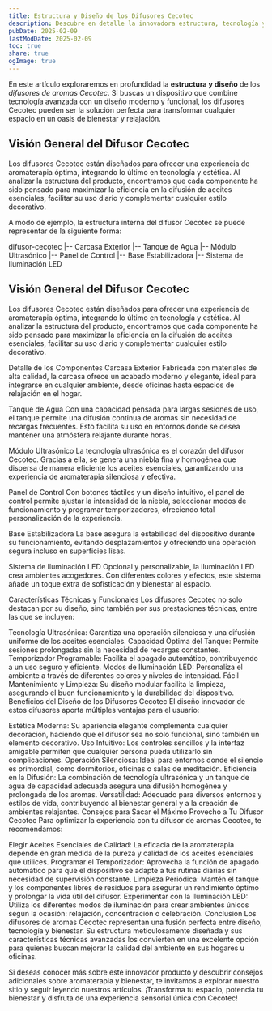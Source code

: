 ```yaml
---
title: Estructura y Diseño de los Difusores Cecotec
description: Descubre en detalle la innovadora estructura, tecnología y diseño de los difusores de aromas Cecotec, y cómo estos dispositivos transforman tu ambiente.
pubDate: 2025-02-09
lastModDate: 2025-02-09
toc: true
share: true
ogImage: true
---
```


En este artículo exploraremos en profundidad la **estructura y diseño** de los *difusores de aromas Cecotec*. Si buscas un dispositivo que combine tecnología avanzada con un diseño moderno y funcional, los difusores Cecotec pueden ser la solución perfecta para transformar cualquier espacio en un oasis de bienestar y relajación.

## Visión General del Difusor Cecotec

Los difusores Cecotec están diseñados para ofrecer una experiencia de aromaterapia óptima, integrando lo último en tecnología y estética. Al analizar la estructura del producto, encontramos que cada componente ha sido pensado para maximizar la eficiencia en la difusión de aceites esenciales, facilitar su uso diario y complementar cualquier estilo decorativo.

A modo de ejemplo, la estructura interna del difusor Cecotec se puede representar de la siguiente forma:

difusor-cecotec
|-- Carcasa Exterior
|-- Tanque de Agua
|-- Módulo Ultrasónico
|-- Panel de Control
|-- Base Estabilizadora
|-- Sistema de Iluminación LED


## Visión General del Difusor Cecotec

Los difusores Cecotec están diseñados para ofrecer una experiencia de aromaterapia óptima, integrando lo último en tecnología y estética. Al analizar la estructura del producto, encontramos que cada componente ha sido pensado para maximizar la eficiencia en la difusión de aceites esenciales, facilitar su uso diario y complementar cualquier estilo decorativo.

Detalle de los Componentes
Carcasa Exterior
Fabricada con materiales de alta calidad, la carcasa ofrece un acabado moderno y elegante, ideal para integrarse en cualquier ambiente, desde oficinas hasta espacios de relajación en el hogar.

Tanque de Agua
Con una capacidad pensada para largas sesiones de uso, el tanque permite una difusión continua de aromas sin necesidad de recargas frecuentes. Esto facilita su uso en entornos donde se desea mantener una atmósfera relajante durante horas.

Módulo Ultrasónico
La tecnología ultrasónica es el corazón del difusor Cecotec. Gracias a ella, se genera una niebla fina y homogénea que dispersa de manera eficiente los aceites esenciales, garantizando una experiencia de aromaterapia silenciosa y efectiva.

Panel de Control
Con botones táctiles y un diseño intuitivo, el panel de control permite ajustar la intensidad de la niebla, seleccionar modos de funcionamiento y programar temporizadores, ofreciendo total personalización de la experiencia.

Base Estabilizadora
La base asegura la estabilidad del dispositivo durante su funcionamiento, evitando desplazamientos y ofreciendo una operación segura incluso en superficies lisas.

Sistema de Iluminación LED
Opcional y personalizable, la iluminación LED crea ambientes acogedores. Con diferentes colores y efectos, este sistema añade un toque extra de sofisticación y bienestar al espacio.

Características Técnicas y Funcionales
Los difusores Cecotec no solo destacan por su diseño, sino también por sus prestaciones técnicas, entre las que se incluyen:

Tecnología Ultrasónica: Garantiza una operación silenciosa y una difusión uniforme de los aceites esenciales.
Capacidad Óptima del Tanque: Permite sesiones prolongadas sin la necesidad de recargas constantes.
Temporizador Programable: Facilita el apagado automático, contribuyendo a un uso seguro y eficiente.
Modos de Iluminación LED: Personaliza el ambiente a través de diferentes colores y niveles de intensidad.
Fácil Mantenimiento y Limpieza: Su diseño modular facilita la limpieza, asegurando el buen funcionamiento y la durabilidad del dispositivo.
Beneficios del Diseño de los Difusores Cecotec
El diseño innovador de estos difusores aporta múltiples ventajas para el usuario:

Estética Moderna: Su apariencia elegante complementa cualquier decoración, haciendo que el difusor sea no solo funcional, sino también un elemento decorativo.
Uso Intuitivo: Los controles sencillos y la interfaz amigable permiten que cualquier persona pueda utilizarlo sin complicaciones.
Operación Silenciosa: Ideal para entornos donde el silencio es primordial, como dormitorios, oficinas o salas de meditación.
Eficiencia en la Difusión: La combinación de tecnología ultrasónica y un tanque de agua de capacidad adecuada asegura una difusión homogénea y prolongada de los aromas.
Versatilidad: Adecuado para diversos entornos y estilos de vida, contribuyendo al bienestar general y a la creación de ambientes relajantes.
Consejos para Sacar el Máximo Provecho a Tu Difusor Cecotec
Para optimizar la experiencia con tu difusor de aromas Cecotec, te recomendamos:

Elegir Aceites Esenciales de Calidad: La eficacia de la aromaterapia depende en gran medida de la pureza y calidad de los aceites esenciales que utilices.
Programar el Temporizador: Aprovecha la función de apagado automático para que el dispositivo se adapte a tus rutinas diarias sin necesidad de supervisión constante.
Limpieza Periódica: Mantén el tanque y los componentes libres de residuos para asegurar un rendimiento óptimo y prolongar la vida útil del difusor.
Experimentar con la Iluminación LED: Utiliza los diferentes modos de iluminación para crear ambientes únicos según la ocasión: relajación, concentración o celebración.
Conclusión
Los difusores de aromas Cecotec representan una fusión perfecta entre diseño, tecnología y bienestar. Su estructura meticulosamente diseñada y sus características técnicas avanzadas los convierten en una excelente opción para quienes buscan mejorar la calidad del ambiente en sus hogares u oficinas.

Si deseas conocer más sobre este innovador producto y descubrir consejos adicionales sobre aromaterapia y bienestar, te invitamos a explorar nuestro sitio y seguir leyendo nuestros artículos. ¡Transforma tu espacio, potencia tu bienestar y disfruta de una experiencia sensorial única con Cecotec!


